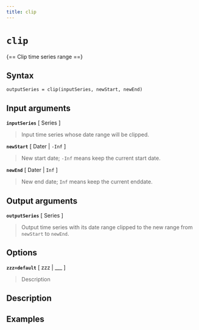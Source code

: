```yaml
---
title: clip
---
```


# `clip`

{== Clip time series range ==}


## Syntax 

    outputSeries = clip(inputSeries, newStart, newEnd)


## Input arguments 

__`inputSeries`__ [ Series ]
>
> Input time series whose date range will be clipped.
>

__`newStart`__ [ Dater | `-Inf` ]
>
> New start date; `-Inf` means keep the current start date.
>

__`newEnd`__ [ Dater | `Inf` ]
>
> New end date; `Inf` means keep the current enddate.
>

## Output arguments 

__`outputSeries`__ [ Series ]
>
> Output time series  with its date range clipped to the new range from
> `newStart` to `newEnd`. 
>

## Options 

__`zzz=default`__ [ zzz | ___ ]
> 
> Description
> 


## Description 



## Examples

```matlab
```

